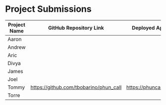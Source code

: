 # Project Submissions

| Project Name | GitHub Repository Link | Deployed Application Link |
|--------------|------------------------|---------------------------|
| Aaron        |                        |                           |
| Andrew       |                        |                           |
| Aric         |                        |                           |
| Divya        |                        |                           |
| James        |                        |                           |
| Joel         |                        |                           |
| Tommy        | https://github.com/tbobarino/phun_call |  https://phuncall.herokuapp.com |
| Torre        |                        |                           |
